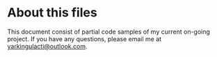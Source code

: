 # About this files

This document consist of partial code samples of my current on-going project. If you have any questions, please email me at yarkingulacti@outlook.com.